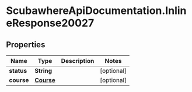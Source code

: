 # ScubawhereApiDocumentation.InlineResponse20027

## Properties
Name | Type | Description | Notes
------------ | ------------- | ------------- | -------------
**status** | **String** |  | [optional] 
**course** | [**Course**](Course.md) |  | [optional] 


